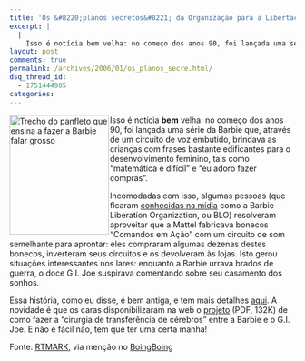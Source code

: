 ```yaml
---
title: 'Os &#8220;planos secretos&#8221; da Organização para a Libertação da Barbie'
excerpt: |
  |
    Isso é notícia bem velha: no começo dos anos 90, foi lançada uma série da Barbie que, através de um circuito de voz embutido, brindava as crianças com frases bastante edificantes para o desenvolvimento feminino, tais como "matemática é difícil"...
layout: post
comments: true
permalink: /archives/2006/01/os_planos_secre.html/
dsq_thread_id:
  - 1751444905
categories:
---
```

<img title="Trecho do panfleto que ensina a fazer a Barbie falar grosso" src="//chester.me/archives/img/blo.jpg" width="175" height="210" align="left" style="margin-right:2px" />Isso é notícia **bem** velha: no começo dos anos 90, foi lançada uma série da Barbie que, através de um circuito de voz embutido, brindava as crianças com frases bastante edificantes para o desenvolvimento feminino, tais como &#8220;matemática é difícil&#8221; e &#8220;eu adoro fazer compras&#8221;.

Incomodadas com isso, algumas pessoas (que ficaram [conhecidas na mídia][1] como a Barbie Liberation Organization, ou BLO) resolveram aproveitar que a Mattel fabricava bonecos &#8220;Comandos em Ação&#8221; com um circuito de som semelhante para aprontar: eles compraram algumas dezenas destes bonecos, inverteram seus circuitos e os devolveram às lojas. Isto gerou situações interessantes nos lares: enquanto a Barbie urrava brados de guerra, o doce G.I. Joe suspirava comentando sobre seu casamento dos sonhos.

Essa história, como eu disse, é bem antiga, e tem mais detalhes [aqui][2]. A novidade é que os caras disponibilizaram na web o [projeto][3] (PDF, 132K) de como fazer a &#8220;cirurgia de transferência de cérebros&#8221; entre a Barbie e o G.I. Joe. E não é fácil não, tem que ter uma certa manha!

Fonte: [RTMARK][4], via menção no [BoingBoing][5]

 [1]: http://tinyurl.com/7no7m
 [2]: http://www.sniggle.net/barbie.php
 [3]: http://users.lmi.net/~eve/download/barbiedir.pdf
 [4]: http://www.rtmark.com/legacy/blo.html
 [5]: http://boingboing.net
